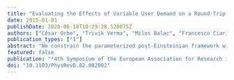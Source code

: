 ```yaml
---
title: "Evaluating the Effects of Variable User Demand on a Round-Trip , One-Way , and Free-Floating Car Sharing Fleet in the City of Zurich , Switzerland"
date: 2015-01-01
publishDate: 2020-06-18T10:29:28.528075Z
authors: ["César Orbe", "Trivik Verma", "Milos Balac", "Francesco Ciari"]
publication_types: ["1"]
abstract: "We constrain the parameterized post-Einsteinian framework with binary pulsar observations of orbital period decay due to gravitational wave emission. This framework proposes to enhance the amplitude and phase of gravitational waveform templates through post-Einsteinian parameters to search for generic deviations from General Relativity in gravitational wave data. Such enhancements interpolate between General Relativity and alternative theory predictions, but their magnitude must be such as to satisfy all current experiments and observations. The data that currently constrains the parameterized post-Einsteinian framework the most is the orbital period decay of binary pulsars. We use such observations to place upper limits on the magnitude of post-Einsteinian parameters, which will be critical when gravitational waves are detected and this framework is implemented."
featured: false
publication: "*4th Symposium of the European Association for Research in Transportation*"
doi: "10.1103/PhysRevD.82.082002"
---
```


